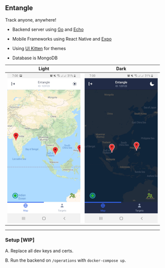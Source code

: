 ## Entangle

Track anyone, anywhere!

- Backend server using [Go](https://golang.org/) and [Echo](https://echo.labstack.com/)

- Mobile Frameworks using React Native and [Expo](https://expo.io/)

- Using [UI Kitten](https://akveo.github.io/react-native-ui-kitten/) for themes

- Database is MongoDB

|          Light          |          Dark          |
| :---------------------: | :--------------------: |
| <img src="lightsm.jpg"> | <img src="darksm.jpg"> |

---

### Setup [WIP]

A. Replace all dev keys and certs.

B. Run the backend on `/operations` with `docker-compose up`.
